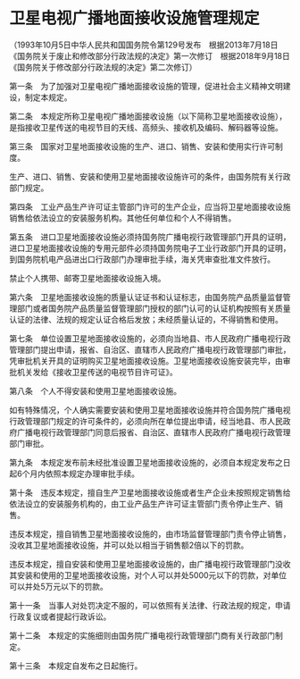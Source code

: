 # 卫星电视广播地面接收设施管理规定

（1993年10月5日中华人民共和国国务院令第129号发布　根据2013年7月18日《国务院关于废止和修改部分行政法规的决定》第一次修订　根据2018年9月18日《国务院关于修改部分行政法规的决定》第二次修订）


第一条　为了加强对卫星电视广播地面接收设施的管理，促进社会主义精神文明建设，制定本规定。

第二条　本规定所称卫星电视广播地面接收设施（以下简称卫星地面接收设施），是指接收卫星传送的电视节目的天线、高频头、接收机及编码、解码器等设施。

第三条　国家对卫星地面接收设施的生产、进口、销售、安装和使用实行许可制度。

生产、进口、销售、安装和使用卫星地面接收设施许可的条件，由国务院有关行政部门规定。

第四条　工业产品生产许可证主管部门许可的生产企业，应当将卫星地面接收设施销售给依法设立的安装服务机构。其他任何单位和个人不得销售。

第五条　进口卫星地面接收设施必须持国务院广播电视行政管理部门开具的证明，进口卫星地面接收设施的专用元部件必须持国务院电子工业行政部门开具的证明，到国务院机电产品进出口行政部门办理审批手续，海关凭审查批准文件放行。

禁止个人携带、邮寄卫星地面接收设施入境。

第六条　卫星地面接收设施的质量认证证书和认证标志，由国务院产品质量监督管理部门或者国务院产品质量监督管理部门授权的部门认可的认证机构按照有关质量认证的法律、法规的规定认证合格后发放；未经质量认证的，不得销售和使用。

第七条　单位设置卫星地面接收设施的，必须向当地县、市人民政府广播电视行政管理部门提出申请，报省、自治区、直辖市人民政府广播电视行政管理部门审批，凭审批机关开具的证明购买卫星地面接收设施。卫星地面接收设施安装完毕，由审批机关发给《接收卫星传送的电视节目许可证》。

第八条　个人不得安装和使用卫星地面接收设施。

如有特殊情况，个人确实需要安装和使用卫星地面接收设施并符合国务院广播电视行政管理部门规定的许可条件的，必须向所在单位提出申请，经当地县、市人民政府广播电视行政管理部门同意后报省、自治区、直辖市人民政府广播电视行政管理部门审批。

第九条　本规定发布前未经批准设置卫星地面接收设施的，必须自本规定发布之日起6个月内依照本规定办理审批手续。

第十条　违反本规定，擅自生产卫星地面接收设施或者生产企业未按照规定销售给依法设立的安装服务机构的，由工业产品生产许可证主管部门责令停止生产、销售。

违反本规定，擅自销售卫星地面接收设施的，由市场监督管理部门责令停止销售，没收其卫星地面接收设施，并可以处以相当于销售额2倍以下的罚款。

违反本规定，擅自安装和使用卫星地面接收设施的，由广播电视行政管理部门没收其安装和使用的卫星地面接收设施，对个人可以并处5000元以下的罚款，对单位可以并处5万元以下的罚款。

第十一条　当事人对处罚决定不服的，可以依照有关法律、行政法规的规定，申请行政复议或者提起行政诉讼。

第十二条　本规定的实施细则由国务院广播电视行政管理部门商有关行政部门制定。

第十三条　本规定自发布之日起施行。